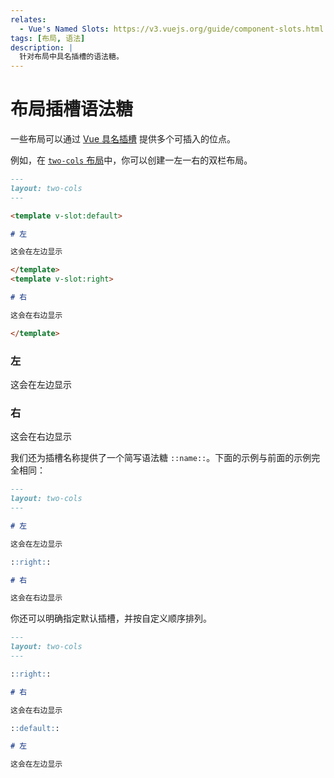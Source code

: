 ```yaml
---
relates:
  - Vue's Named Slots: https://v3.vuejs.org/guide/component-slots.html
tags: [布局, 语法]
description: |
  针对布局中具名插槽的语法糖。
---
```


# 布局插槽语法糖

一些布局可以通过 [Vue 具名插槽](https://vuejs.org/guide/components/slots.html) 提供多个可插入的位点。

例如，在 [`two-cols` 布局](https://github.com/slidevjs/slidev/blob/main/packages/client/layouts/two-cols.vue)中，你可以创建一左一右的双栏布局。

```md
---
layout: two-cols
---

<template v-slot:default>

# 左

这会在左边显示

</template>
<template v-slot:right>

# 右

这会在右边显示

</template>
```

<div class="grid grid-cols-2 rounded border border-gray-400 border-opacity-50 px-10 pb-4">
<div>
<h3>左</h3>
<p>这会在左边显示</p>
</div>
<div>
<h3>右</h3>
<p>这会在右边显示</p>
</div>
</div>

我们还为插槽名称提供了一个简写语法糖 `::name::`。下面的示例与前面的示例完全相同：

```md
---
layout: two-cols
---

# 左

这会在左边显示

::right::

# 右

这会在右边显示
```

你还可以明确指定默认插槽，并按自定义顺序排列。

```md
---
layout: two-cols
---

::right::

# 右

这会在右边显示

::default::

# 左

这会在左边显示
```
